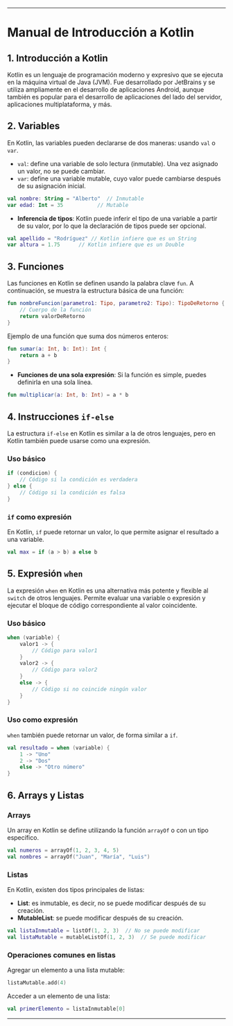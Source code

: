 
---

# Manual de Introducción a Kotlin

## 1. Introducción a Kotlin

Kotlin es un lenguaje de programación moderno y expresivo que se ejecuta en la máquina virtual de Java (JVM). Fue desarrollado por JetBrains y se utiliza ampliamente en el desarrollo de aplicaciones Android, aunque también es popular para el desarrollo de aplicaciones del lado del servidor, aplicaciones multiplataforma, y más.

## 2. Variables

En Kotlin, las variables pueden declararse de dos maneras: usando `val` o `var`.

- `val`: define una variable de solo lectura (inmutable). Una vez asignado un valor, no se puede cambiar.
- `var`: define una variable mutable, cuyo valor puede cambiarse después de su asignación inicial.

```kotlin
val nombre: String = "Alberto"  // Inmutable
var edad: Int = 35           // Mutable
```

- **Inferencia de tipos**: Kotlin puede inferir el tipo de una variable a partir de su valor, por lo que la declaración de tipos puede ser opcional.

```kotlin
val apellido = "Rodríguez" // Kotlin infiere que es un String
var altura = 1.75      // Kotlin infiere que es un Double
```

## 3. Funciones

Las funciones en Kotlin se definen usando la palabra clave `fun`. A continuación, se muestra la estructura básica de una función:

```kotlin
fun nombreFuncion(parametro1: Tipo, parametro2: Tipo): TipoDeRetorno {
    // Cuerpo de la función
    return valorDeRetorno
}
```

Ejemplo de una función que suma dos números enteros:

```kotlin
fun sumar(a: Int, b: Int): Int {
    return a + b
}
```

- **Funciones de una sola expresión**: Si la función es simple, puedes definirla en una sola línea.

```kotlin
fun multiplicar(a: Int, b: Int) = a * b
```

## 4. Instrucciones `if-else`

La estructura `if-else` en Kotlin es similar a la de otros lenguajes, pero en Kotlin también puede usarse como una expresión.

### Uso básico

```kotlin
if (condicion) {
    // Código si la condición es verdadera
} else {
    // Código si la condición es falsa
}
```

### `if` como expresión

En Kotlin, `if` puede retornar un valor, lo que permite asignar el resultado a una variable.

```kotlin
val max = if (a > b) a else b
```

## 5. Expresión `when`

La expresión `when` en Kotlin es una alternativa más potente y flexible al `switch` de otros lenguajes. Permite evaluar una variable o expresión y ejecutar el bloque de código correspondiente al valor coincidente.

### Uso básico

```kotlin
when (variable) {
    valor1 -> {
        // Código para valor1
    }
    valor2 -> {
        // Código para valor2
    }
    else -> {
        // Código si no coincide ningún valor
    }
}
```

### Uso como expresión

`when` también puede retornar un valor, de forma similar a `if`.

```kotlin
val resultado = when (variable) {
    1 -> "Uno"
    2 -> "Dos"
    else -> "Otro número"
}
```

## 6. Arrays y Listas

### Arrays

Un array en Kotlin se define utilizando la función `arrayOf` o con un tipo específico.

```kotlin
val numeros = arrayOf(1, 2, 3, 4, 5)
val nombres = arrayOf("Juan", "María", "Luis")
```

### Listas

En Kotlin, existen dos tipos principales de listas:

- **List**: es inmutable, es decir, no se puede modificar después de su creación.
- **MutableList**: se puede modificar después de su creación.

```kotlin
val listaInmutable = listOf(1, 2, 3)  // No se puede modificar
val listaMutable = mutableListOf(1, 2, 3)  // Se puede modificar
```

### Operaciones comunes en listas

Agregar un elemento a una lista mutable:

```kotlin
listaMutable.add(4)
```

Acceder a un elemento de una lista:

```kotlin
val primerElemento = listaInmutable[0]
```

---
